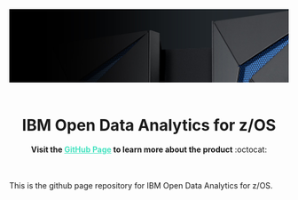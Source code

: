 <div  align="center">
    <img src="images/ibm_z14_banner.jpg" alt="Lightning Logo"/>
</div>
<br />

<h1 align="center">IBM Open Data Analytics for z/OS</h1>
<div align="center"><strong>Visit the <a href="https://pages.github.ibm.com/zos-ecosystem/IzODA/" target="_blank" style="color: #47E3C1;">GitHub Page</a> to learn more about the product</strong> :octocat:</div>
<br>

<br/>
<div>
    <p>
        This is the github page repository for IBM Open Data Analytics for z/OS.
    </p>
</div>
